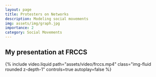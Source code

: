```yaml
---
layout: page
title: Protesters on Networks
description: Modeling social movements
img: assets/img/graph.jpg
importance: 2
category: Social Movements
---
```


## My presentation at FRCCS

{% include video.liquid path="assets/video/frccs.mp4" class="img-fluid rounded z-depth-1" controls=true autoplay=false %}
